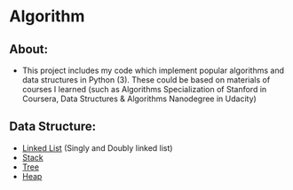 # Algorithm

## About:
- This project includes my code which implement popular algorithms and data structures in Python (3). These could be based on materials of courses I learned (such as Algorithms Specialization of Stanford in Coursera, Data Structures & Algorithms Nanodegree in Udacity)

## Data Structure:
* [Linked List](https://github.com/tung491/algorithms/blob/master/data_structure/linked_list.py) (Singly and Doubly linked list)
* [Stack](https://github.com/tung491/algorithms/blob/master/data_structure/stack.py)
* [Tree](https://github.com/tung491/algorithms/blob/master/data_structure/tree.py)
* [Heap](https://github.com/tung491/algorithms/blob/master/data_structure/heap.py)
 